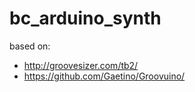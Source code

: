 # bc_arduino_synth

based on:
* http://groovesizer.com/tb2/
* https://github.com/Gaetino/Groovuino/
